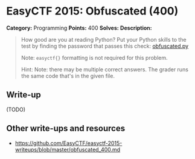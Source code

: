 # EasyCTF 2015: Obfuscated (400)

**Category:** Programming
**Points:** 400
**Solves:** 
**Description:**

> How good are you at reading Python? Put your Python skills to the test by finding the password that passes this check: [obfuscated.py](https://github.com/EasyCTF/easyctf-2015-writeups/files/obfuscated.py)
> 
> 
> Note: `easyctf{}` formatting is not required for this problem.
> 
> 
> Hint: Note: there may be multiple correct answers. The grader runs the same code that's in the given file.


## Write-up

(TODO)

## Other write-ups and resources

* <https://github.com/EasyCTF/easyctf-2015-writeups/blob/master/obfuscated_400.md>
